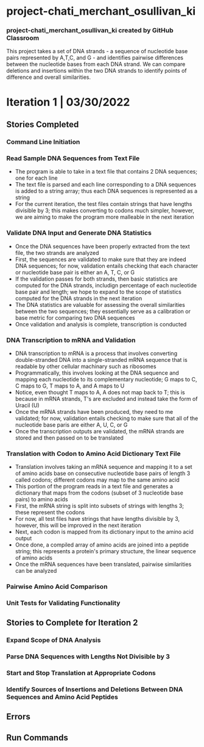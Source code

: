 # project-chati_merchant_osullivan_ki
### project-chati_merchant_osullivan_ki created by GitHub Classroom
This project takes a set of DNA strands - a sequence of nucleotide base pairs represented by A,T,C, and G - and identifies pairwise differences between 
the nucleotide bases from each DNA strand. We can compare deletions and insertions within the two DNA strands to identify points of difference and overall similarities.

# Iteration 1 | 03/30/2022

## Stories Completed

### Command Line Initiation

### Read Sample DNA Sequences from Text File
- The program is able to take in a text file that contains 2 DNA sequences; one for each line
- The text file is parsed and each line corresponding to a DNA sequences is added to a string array; thus each DNA sequences is represented as a string
- For the current iteration, the test files contain strings that have lengths divisible by 3; this makes converting to codons much simpler, however, we are aiming to make the program more malleable in the next iteration

### Validate DNA Input and Generate DNA Statistics
- Once the DNA sequences have been properly extracted from the text file, the two strands are analyzed
- First, the sequences are validated to make sure that they are indeed DNA sequences; for now, validation entails checking that each character or nucleotide base pair is either an A, T, C, or G
- If the validation passes for both strands, then basic statistics are computed for the DNA strands, includign percentage of each nucleotide base pair and length; we hope to expand to the scope of statistics computed for the DNA strands in the next iteration
- The DNA statistics are valuable for assessing the overall similarities between the two sequences; they essentially serve as a calibration or base metric for comparing two DNA sequences
- Once validation and analysis is complete, transcription is conducted

### DNA Transcription to mRNA and Validation
- DNA transcription to mRNA is a process that involves converting double-stranded DNA into a single-stranded mRNA sequence that is readable by other cellular machinary such as ribosomes
- Programmatically, this involves looking at the DNA sequence and mapping each nucleotide to its complementary nucleotide; G maps to C, C maps to G, T maps to A, and A maps to U
- Notice, even thought T maps to A, A does not map back to T; this is because in mRNA strands, T's are excluded and instead take the form of Uracil (U)
- Once the mRNA strands have been produced, they need to me validated; for now, validation entails checking to make sure that all of the nucleotide base paris are either A, U, C, or G
- Once the transcription outputs are validated, the mRNA strands are stored and then passed on to be translated

### Translation with Codon to Amino Acid Dictionary Text File
- Translation involves taking an mRNA sequence and mapping it to a set of amino acids base on consecutive nucleotide base pairs of length 3 called codons; different codons may map to the same amino acid
- This portion of the program reads in a text file and generates a dictionary that maps from the codons (subset of 3 nucleotide base pairs) to amino acids
- First, the mRNA string is split into subsets of strings with lengths 3; these represent the codons
- For now, all test files have strings that have lengths divisible by 3, however, this will be improved in the next iteration
- Next, each codon is mapped from its dictionary input to the amino acid output
- Once done, a compiled array of amino acids are joined into a peptide string; this represents a protein's primary structure, the linear sequence of amino acids
- Once the mRNA sequences have been translated, pairwise similarities can be analyzed

### Pairwise Amino Acid Comparison

### Unit Tests for Validating Functionality

## Stories to Complete for Iteration 2

### Expand Scope of DNA Analysis 

### Parse DNA Sequences with Lengths Not Divisible by 3

### Start and Stop Translation at Appropriate Codons

### Identify Sources of Insertions and Deletions Between DNA Sequences and Amino Acid Peptides

## Errors

## Run Commands
